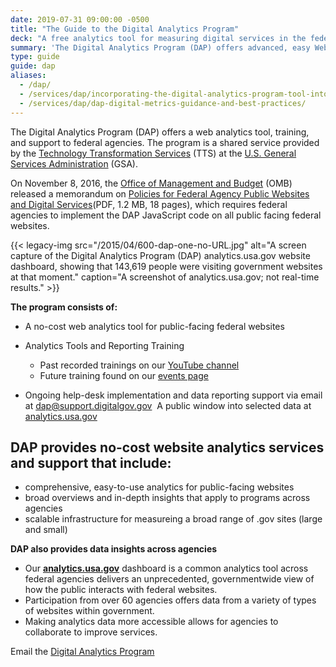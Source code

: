 ```yaml
---
date: 2019-07-31 09:00:00 -0500
title: "The Guide to the Digital Analytics Program"
deck: "A free analytics tool for measuring digital services in the federal government"
summary: 'The Digital Analytics Program (DAP) offers advanced, easy Web analytics to federal agencies.'
type: guide
guide: dap
aliases:
  - /dap/
  - /services/dap/incorporating-the-digital-analytics-program-tool-into-your-agencys-metric-program/
  - /services/dap/dap-digital-metrics-guidance-and-best-practices/
---
```


The Digital Analytics Program (DAP) offers a web analytics tool, training, and support to federal agencies. The program is a shared service provided by the [Technology Transformation Services](http://www.gsa.gov/tts) (TTS) at the [U.S. General Services Administration](https://www.gsa.gov) (GSA).

On November 8, 2016, the [Office of Management and Budget](https://www.whitehouse.gov/omb/) (OMB) released a memorandum on [Policies for Federal Agency Public Websites and Digital Services](https://obamawhitehouse.archives.gov/sites/default/files/omb/memoranda/2017/m-17-06.pdf)(PDF, 1.2 MB, 18 pages), which requires federal agencies to implement the DAP JavaScript code on all public facing federal websites. 

{{< legacy-img src="/2015/04/600-dap-one-no-URL.jpg" alt="A screen capture of the Digital Analytics Program (DAP) analytics.usa.gov website dashboard, showing that 143,619 people were visiting government websites at that moment." caption="A screenshot of analytics.usa.gov; not real-time results." >}}

**The program consists of:** 

- A no-cost web analytics tool for public-facing federal websites
- Analytics Tools and Reporting Training
    - Past recorded trainings on our [YouTube channel](https://www.youtube.com/playlist?list=PLd9b-GuOJ3nFwlyvLFUtmDpYFKezhot8P) 
    - Future training found on our [events page](https://demo.digital.gov/events/) 

- Ongoing help-desk implementation and data reporting support via email at [dap@support.digitalgov.gov](mailto:dap@support.digitalgov.gov) 
A public window into selected data at [analytics.usa.gov](https://analytics.usa.gov/)


## DAP provides no-cost website analytics services and support that include:

- comprehensive, easy-to-use analytics for public-facing websites
- broad overviews and in-depth insights that apply to programs across agencies
- scalable infrastructure for measureing a broad range of .gov sites (large and small)

**DAP also provides data insights across agencies**

- Our [**analytics.usa.gov**](https://analytics.usa.gov/) dashboard is a common analytics tool across federal agencies delivers an unprecedented, governmentwide view of how the public interacts with federal websites. 
- Participation from over 60 agencies offers data from a variety of types of websites within government. 
- Making analytics data more accessible allows for agencies to collaborate to improve services.


Email the [Digital Analytics Program](mailto:dap@support.digitalgov.gov)
